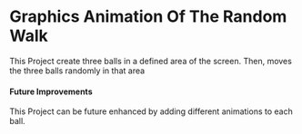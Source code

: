 # Graphics Animation Of The Random Walk 
This Project create three balls in a defined area of the screen. Then, moves the three balls randomly in that area

#### Future Improvements
This Project can be future enhanced by adding different animations to each ball.
